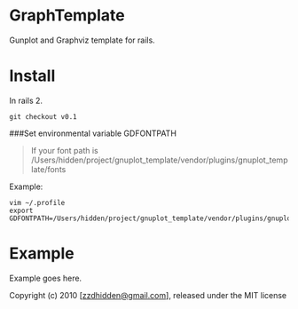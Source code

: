 GraphTemplate
===============

Gunplot and Graphviz template for rails.

Install
=======

In rails 2.

	git checkout v0.1 

###Set environmental variable GDFONTPATH

> If your font path is /Users/hidden/project/gnuplot_template/vendor/plugins/gnuplot_template/fonts

Example:

	vim ~/.profile
	export GDFONTPATH=/Users/hidden/project/gnuplot_template/vendor/plugins/gnuplot_template/fonts:$GDFONTPATH


Example
=======

Example goes here.


Copyright (c) 2010 [zzdhidden@gmail.com], released under the MIT license
